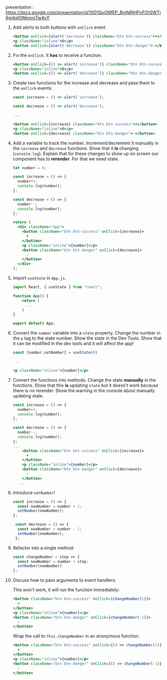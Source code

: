 presentation : https://docs.google.com/presentation/d/1XD1QxGNfEP_BmNRlHPyP2h5WTj6gi4ql0WemniTw4vY

1. Add alerts to both buttons with `onClick` event

   ```jsx
   <button onClick={alert('increase')} className="btn btn-success">+</button>
   <p className="inline">0</p>
   <button onClick={alert('decrease')} className="btn btn-danger">-</button>
   ```

2. Fix the `onClick`. It **has** to receive a function.

   ```jsx
   <button onClick={() => alert('increase')} className="btn btn-success">+</button>
   <p className="inline">0</p>
   <button onClick={() => alert('decrease')} className="btn btn-danger">-</button>
   ```

3. Create two functions for the increase and decrease and pass them to the `onClick` events:

   ```jsx
   const increase = () => alert('increase');

   const decrease = () => alert('decrease');

   ...

   <button onClick={increase} className="btn btn-success">+</button>
   <p className="inline">0</p>
   <button onClick={decrease} className="btn btn-danger">-</button>
   ```

4. Add a variable to track the number.
   Increment/decrement it manually in the `increase` and `decrease` functions.
   Show that it **is** changing (`console.log`).
   Explain that for these changes to show up on screen our component has to **rerender**.
   For that we need state.

   ```jsx
   let number = 0;

   const increase = () => {
     number++;
     console.log(number);
   };

   const decrease = () => {
     number--;
     console.log(number);
   };

   return (
     <div className="App">
       <button className="btn btn-success" onClick={increase}>
         +
       </button>
       <p className="inline">{number}</p>
       <button className="btn btn-danger" onClick={decrease}>
         -
       </button>
     </div>
   );
   ```


5. Import `useState` in `App.js`.
   
   

   ```jsx
   import React, { useState } from "react";

   function App() {
       return (
         ...
       )
   }

   export default App;
   ```

6. Convert the `number` variable into a `state` property.
   Change the number in the `p` tag to the state number.
   Show the state in the Dev Tools.
   Show that it can be modified in the dev tools and it will affect the app!

   ```jsx
   const [number,setNumber] = useState(0)

   ...

   <p className="inline">{number}</p>
   ```

7. Convert the functions into methods.
   Change the state **manually** in the functions.
   Show that this **is** updating `state` but it doesn't work because there is no rerender.
   Show the warning in the console about manually updating state.

   ```jsx
   const increase = () => {
     number++;
     console.log(number);
   };

   const decrease = () => {
     number--;
     console.log(number);
   };
   ...
       <button className="btn btn-success" onClick={increase}>
         +
       </button>
       <p className="inline">{number}</p>
       <button className="btn btn-danger" onClick={decrease}>
         -
       </button>
     ...
   ```

8. Introduce `setNumber`!

   ```jsx
   const increase = () => {
     const newNumber = number + 1;
     setNumber(newNumber);
   };

    const decrease = () => {
     const newNumber = number - 1;
     setNumber(newNumber);
    };
   ```

9.  Refactor into a single method:

    ```jsx
    const changeNumber = step => {
      const newNumber = number + step;
      setNumber(newNumber)
    };
    ```

10. Discuss how to pass arguments to event handlers:

    This won't work, it will run the function immediately:

    ```jsx
    <button className="btn btn-success" onClick={changeNumber(1)}>
      +
    </button>
    <p className="inline">{number}</p>
    <button className="btn btn-danger" onClick={changeNumber(-1)}>
      -
    </button>
    ```

    Wrap the call to `this.changeNumber` in an anonymous function:

    ```jsx
    <button className="btn btn-success" onClick={() => changeNumber(1)}>
      +
    </button>
    <p className="inline">{number}</p>
    <button className="btn btn-danger" onClick={() => changeNumber(-1)}>
      -
    </button>
    ```

